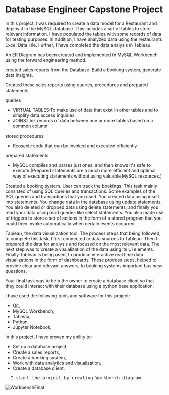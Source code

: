 # Database Engineer Capstone Project

In this project, I was required to create a data model for a Restaurant and deploy it in the MySQL database. This includes a set of tables to store relevant information. I have populated the tables with some records of data for testing purposes. In addition, I have analyzed data using the restaurants Excel Data File. Further, I have completed the data analysis in Tableau.

An ER Diagram has been created and implemented in MySQL Workbench using the forward engineering method.

created sales reports from the Database. Build a booking system, ganerate data insights.

Created these sales reports using queries, procedures and prepared statements

queries 
- VIRTUAL TABLES:To make use of data that exist in other tables and to simplify data access inquiries.
- JOINS:Link records of data between one or more tables based on a common column. 

stored procedures 
- Reusable code that can be invoked and executed efficiently. 

prepared statements 
- MySQL compiles and parses just ones, and then knows it's safe to execute.(Prepared statements are a much more efficient and optimal way of executing statements without using valuable MySQL resources.) 

<!-- Another task you assisted Little Lemon with involved building a table booking system in their database that they could use to keep track of guests visiting the restaurant. This task mainly consisted of using SQL queries and transactions. -->

Created a booking system. User can track the bookings. This task mainly consisted of using SQL queries and transactions. Some examples of the SQL queries and transactions that you used. You created data using insert into statements. You change data in the database using update statements. You also deleted or dropped data using delete statements, and finally you read your data using read queries like select statements. You also made use of triggers to store a set of actions in the form of a stored program that you could then invoke automatically when certain events occurred.

Tableau, the data visualization tool. The process steps that being followed, to complete this task, I first connected to data sources to Tableau. Then I prepared the data for analysis and focused on the most relevant data. The next step was to create a visualization of the data using its Ui elements. Finally Tableau is being used, to produce interactive real time data visualizations in the form of dashboards. These process steps, helped to provide clear and relevant answers, to booking systems important business questions. 

Your final task was to help the owner to create a database client so that they could interact with their database using a python base application. 


I have used the following tools and software for this project:

* Git,
* MySQL Workbench,
* Tableau,
* Python,
* Jupyter Notebook,

In this project, I have proven my ability to:

* Set up a database project,
* Create a sales reports,
* Create a booking system,
* Work with data analytics and visualization,
* Create a database client.

<pre>
  I start the project by creating Workbench diagram
</pre>


![WorkbenchFinal](https://github.com/batuhan6/DB-capstone-project/assets/32600613/9b10da12-07be-4d7f-b1ea-5e0a9dc2b2c7)



